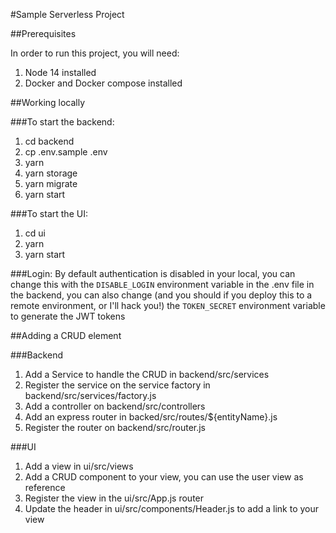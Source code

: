 
#Sample Serverless Project

##Prerequisites

In order to run this project, you will need:
1. Node 14 installed
2. Docker and Docker compose installed

##Working locally

###To start the backend:

1. cd backend
2. cp .env.sample .env
3. yarn
4. yarn storage
5. yarn migrate
6. yarn start

###To start the UI:
1. cd ui
2. yarn
3. yarn start

###Login:
By default authentication is disabled in your local, you can change this with the `DISABLE_LOGIN`
environment variable in the .env file in the backend, you can also change 
(and you should if you deploy this to a remote environment, or I'll hack you!) 
the `TOKEN_SECRET` environment variable to generate the JWT tokens 

##Adding a CRUD element

###Backend
1. Add a Service to handle the CRUD in backend/src/services
2. Register the service on the service factory in backend/src/services/factory.js
3. Add a controller on backend/src/controllers
4. Add an express router in backed/src/routes/${entityName}.js
5. Register the router on backend/src/router.js

###UI
1. Add a view in ui/src/views
2. Add a CRUD component to your view, you can use the user view as reference
3. Register the view in the ui/src/App.js router
4. Update the header in ui/src/components/Header.js to add a link to your view
